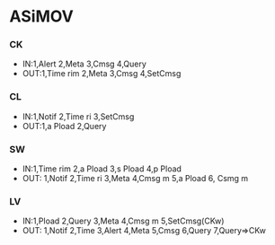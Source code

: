 # ASiMOV
### CK
- IN:1,Alert 2,Meta 3,Cmsg 4,Query
- OUT:1,Time rim 2,Meta 3,Cmsg 4,SetCmsg 
### CL
- IN:1,Notif 2,Time ri 3,SetCmsg
- OUT:1,a Pload 2,Query
### SW
- IN:1,Time rim 2,a Pload 3,s Pload 4,p Pload
- OUT: 1,Notif 2,Time ri 3,Meta 4,Cmsg m 5,a Pload 6, Csmg m
### LV
- IN:1,Pload 2,Query 3,Meta 4,Cmsg m 5,SetCmsg(CKw) 
- OUT: 1,Notif 2,Time 3,Alert 4,Meta 5,Cmsg 6,Query 7,Query=>CKw
